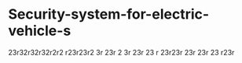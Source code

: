# Security-system-for-electric-vehicle-s

23r32r32r32r2r2
r23r23r2
3r
23r
2
3r
23r
23
r
23r23r
23r
23r
23
r23r
